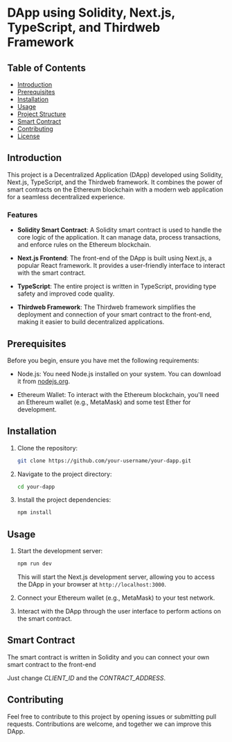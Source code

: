 # DApp using Solidity, Next.js, TypeScript, and Thirdweb Framework

## Table of Contents

- [Introduction](#introduction)
- [Prerequisites](#prerequisites)
- [Installation](#installation)
- [Usage](#usage)
- [Project Structure](#project-structure)
- [Smart Contract](#smart-contract)
- [Contributing](#contributing)
- [License](#license)

## Introduction

This project is a Decentralized Application (DApp) developed using Solidity, Next.js, TypeScript, and the Thirdweb framework. It combines the power of smart contracts on the Ethereum blockchain with a modern web application for a seamless decentralized experience.

### Features

- **Solidity Smart Contract**: A Solidity smart contract is used to handle the core logic of the application. It can manage data, process transactions, and enforce rules on the Ethereum blockchain.

- **Next.js Frontend**: The front-end of the DApp is built using Next.js, a popular React framework. It provides a user-friendly interface to interact with the smart contract.

- **TypeScript**: The entire project is written in TypeScript, providing type safety and improved code quality.

- **Thirdweb Framework**: The Thirdweb framework simplifies the deployment and connection of your smart contract to the front-end, making it easier to build decentralized applications.

## Prerequisites

Before you begin, ensure you have met the following requirements:

- Node.js: You need Node.js installed on your system. You can download it from [nodejs.org](https://nodejs.org/).

- Ethereum Wallet: To interact with the Ethereum blockchain, you'll need an Ethereum wallet (e.g., MetaMask) and some test Ether for development.

## Installation

1. Clone the repository:

   ```bash
   git clone https://github.com/your-username/your-dapp.git
   ```

2. Navigate to the project directory:

   ```bash
   cd your-dapp
   ```

3. Install the project dependencies:

   ```bash
   npm install
   ```

## Usage

1. Start the development server:

   ```bash
   npm run dev
   ```

   This will start the Next.js development server, allowing you to access the DApp in your browser at `http://localhost:3000`.

2. Connect your Ethereum wallet (e.g., MetaMask) to your test network.

3. Interact with the DApp through the user interface to perform actions on the smart contract.

## Smart Contract

The smart contract is written in Solidity and you can connect your own smart contract to the front-end

Just change *CLIENT_ID* and the *CONTRACT_ADDRESS*.

## Contributing

Feel free to contribute to this project by opening issues or submitting pull requests. Contributions are welcome, and together we can improve this DApp.